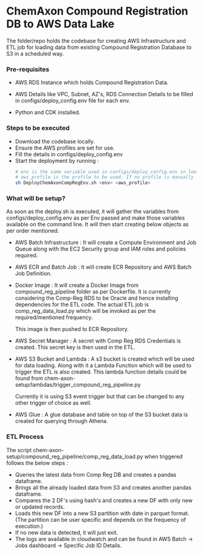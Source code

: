 <h1 id='HPG9CA7YL2o'>ChemAxon Compound Registration DB to AWS Data Lake</h1>

The folder/repo holds the codebase for creating AWS Infrastructure and ETL job for loading data from existing Compound
Registration Database to S3 in a scheduled way.<br/>

### Pre-requisites

- AWS RDS Instance which holds Compound Registration Data.

- AWS Details like VPC, Subnet, AZ's, RDS Connection Details to be filled in configs/deploy_config.env file for each env.

- Python and CDK installed.

### Steps to be executed

- Download the codebase locally.
- Ensure the AWS profiles are set for use.
- Fill the details in configs/deploy_config.env
- Start the deployment by running :
  ```bash
  # env is the same variable used in configs/deploy_config.env in lower case.
  # aws_profile is the profile to be used. If no profile is manually set, provide default.
  sh DeployChemAxonCompRegEnv.sh <env> <aws_profile>
  ```

### What will be setup?

As soon as the deploy.sh is executed, it will gather the variables from configs/deploy_config.env as per Env passed and make those variables available on the command line. It will then start creating below objects as per order mentioned.

- AWS Batch Infrastructure : It will create a Compute Environment and Job Queue along with the EC2 Security group and IAM roles and policies required.

- AWS ECR and Batch Job : It will create ECR Repository and AWS Batch Job  Definition.

- Docker Image : It will create a Docker Image from compound_reg_pipeline folder as per Dockerfile. It is currently considering the Comp-Reg RDS to be Oracle and hence installing dependencies for the ETL code. The actual ETL job is comp_reg_data_load.py which will be invoked as per the required/mentioned frequency.

  This image is then pushed to ECR Repository.

- AWS Secret Manager : A secret with Comp Reg RDS Credentials is created. This secret key is then used in the ETL.

- AWS S3 Bucket and Lambda : A s3 bucket is created which will be used for data loading. Along with it a Lambda Function which will be used to trigger the ETL is also created. This lambda function details could be found from chem-axon-setup/lambdas/trigger_compound_reg_pipeline.py

  Currently it is using S3 event trigger but that can be changed to any other trigger of choice as well.

- AWS Glue : A glue database and table on top of the S3 bucket data is created for querying through Athena.


### ETL Process

The script chem-axon-setup/compound_reg_pipeline/comp_reg_data_load.py when triggered follows the below steps :

- Queries the latest data from Comp Reg DB and creates a pandas dataframe.
- Brings all the already loaded data from S3 and creates another pandas dataframe.
- Compares the 2 DF's using hash's and creates a new DF with only new or updated records.
- Loads this new DF into a new S3 partition with date in parquet format.
  (The partition can be user specific and depends on the frequency of execution.)
- If no new data is detected, it will just exit.
- The logs are available in cloudwatch and can be found in AWS Batch -> Jobs dashboard -> Specific Job ID Details.